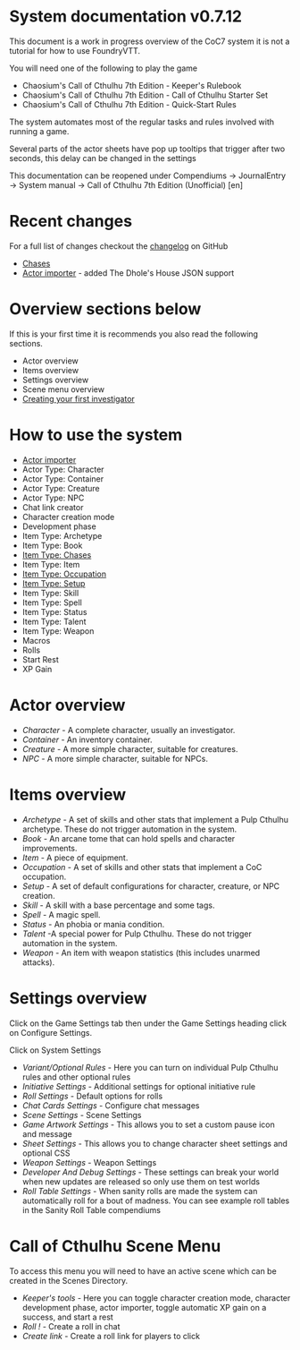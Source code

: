 # System documentation v0.7.12

This document is a work in progress overview of the CoC7 system it is not a tutorial for how to use FoundryVTT.

You will need one of the following to play the game

- Chaosium's Call of Cthulhu 7th Edition - Keeper's Rulebook
- Chaosium's Call of Cthulhu 7th Edition - Call of Cthulhu Starter Set
- Chaosium's Call of Cthulhu 7th Edition - Quick-Start Rules

The system automates most of the regular tasks and rules involved with running a game.

Several parts of the actor sheets have pop up tooltips that trigger after two seconds, this delay can be changed in the settings

This documentation can be reopened under Compendiums -> JournalEntry -> System manual -> Call of Cthulhu 7th Edition (Unofficial) [en]

# Recent changes

For a full list of changes checkout the [changelog](https://github.com/Miskatonic-Investigative-Society/CoC7-FoundryVTT/blob/develop/.github/CHANGELOG.md) on GitHub

- [Chases](chases.md)
- [Actor importer](actor_importer.md) - added The Dhole's House JSON support

# Overview sections below

If this is your first time it is recommends you also read the following sections.

- Actor overview
- Items overview
- Settings overview
- Scene menu overview
- [Creating your first investigator](first_investigator.md)

# How to use the system

- [Actor importer](actor_importer.md)
- Actor Type: Character
- Actor Type: Container
- Actor Type: Creature
- Actor Type: NPC
- Chat link creator
- Character creation mode
- Development phase
- Item Type: Archetype
- Item Type: Book
- [Item Type: Chases](chases.md)
- Item Type: Item
- [Item Type: Occupation](item_occupation.md)
- [Item Type: Setup](item_setup.md)
- Item Type: Skill
- Item Type: Spell
- Item Type: Status
- Item Type: Talent
- Item Type: Weapon
- Macros
- Rolls
- Start Rest
- XP Gain

# Actor overview

- _Character_ - A complete character, usually an investigator.
- _Container_ - An inventory container.
- _Creature_ - A more simple character, suitable for creatures.
- _NPC_ - A more simple character, suitable for NPCs.

# Items overview

- _Archetype_ - A set of skills and other stats that implement a Pulp Cthulhu archetype. These do not trigger automation in the system.
- _Book_ - An arcane tome that can hold spells and character improvements.
- _Item_ - A piece of equipment.
- _Occupation_ - A set of skills and other stats that implement a CoC occupation.
- _Setup_ - A set of default configurations for character, creature, or NPC creation.
- _Skill_ - A skill with a base percentage and some tags.
- _Spell_ - A magic spell.
- _Status_ - An phobia or mania condition.
- _Talent_ -A special power for Pulp Cthulhu. These do not trigger automation in the system.
- _Weapon_ - An item with weapon statistics (this includes unarmed attacks).

# Settings overview

Click on the Game Settings tab then under the Game Settings heading click on Configure Settings.

Click on System Settings

- _Variant/Optional Rules_ - Here you can turn on individual Pulp Cthulhu rules and other optional rules
- _Initiative Settings_ - Additional settings for optional initiative rule
- _Roll Settings_ - Default options for rolls
- _Chat Cards Settings_ - Configure chat messages
- _Scene Settings_ - Scene Settings
- _Game Artwork Settings_ - This allows you to set a custom pause icon and message
- _Sheet Settings_ - This allows you to change character sheet settings and optional CSS
- _Weapon Settings_ - Weapon Settings
- _Developer And Debug Settings_ - These settings can break your world when new updates are released so only use them on test worlds
- _Roll Table Settings_ - When sanity rolls are made the system can automatically roll for a bout of madness. You can see example roll tables in the Sanity Roll Table compendiums

# Call of Cthulhu Scene Menu

To access this menu you will need to have an active scene which can be created in the Scenes Directory.

- _Keeper's tools_ - Here you can toggle character creation mode, character development phase, actor importer, toggle automatic XP gain on a success, and start a rest
- _Roll !_ - Create a roll in chat
- _Create link_ - Create a roll link for players to click
